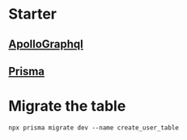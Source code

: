# Starter

## [ApolloGraphql](https://www.apollographql.com/docs/apollo-server/getting-started/)
## [Prisma](https://www.prisma.io/docs/getting-started/setup-prisma/start-from-scratch/relational-databases-typescript-postgresql)

# Migrate the table
```
npx prisma migrate dev --name create_user_table
```

<!-- https://www.prisma.io/docs/orm/prisma-client/queries/crud#delete -->